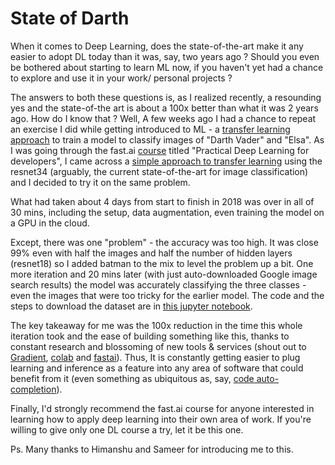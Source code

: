 # State of Darth

When it comes to Deep Learning, does the state-of-the-art make it any easier to adopt DL today than it was, say, two years ago ? Should you even be bothered about starting to learn ML now, if you haven't yet had a chance to explore and use it in your work/ personal projects ? 

The answers to both these questions is, as I realized recently, a resounding yes and the state-of-the art is about a 100x better than what it was 2 years ago. How do I know that ? Well, A few weeks ago I had a chance to repeat an exercise I did while getting introduced to ML - a [transfer learning approach](https://github.com/koushik-ms/educated-nerves/blob/master/custom-image-classifier-tensorflow.md) to train a model to classify images of "Darth Vader" and "Elsa". As I was going through the fast.ai [course](https://course.fast.ai/) titled "Practical Deep Learning for developers", I came across a [simple approach to transfer learning](https://github.com/fastai/course-v3/blob/master/nbs/dl1/lesson2-download.ipynb) using the resnet34 (arguably, the current state-of-the-art for image classification) and I decided to try it on the same problem.

What had taken about 4 days from start to finish in 2018 was over in all of 30 mins, including the setup, data augmentation, even training the model on a GPU in the cloud. 

Except, there was one "problem" -  the accuracy was too high. It was close 99% even with half the images and half the number of hidden layers (resnet18) so I added batman to the mix to level the problem up a bit. One more iteration and 20 mins later (with just auto-downloaded Google image search results) the model was accurately classifying the three classes - even the images that were too tricky for the earlier model. The code and the steps to download the dataset are in [this jupyter notebook](https://github.com/koushik-ms/educated-nerves/blob/master/Superheroes.ipynb).

The key takeaway for me was the 100x reduction in the time this whole iteration took and the ease of building something like this, thanks to constant research and blossoming of new tools & services (shout out to [Gradient](https://gradient.paperspace.com/), [colab](http://colab.research.google.com/) and [fastai](https://docs.fast.ai/)). Thus, It is constantly getting easier to plug learning and inference as a feature into any area of software that could benefit from it (even something as ubiquitous as, say, [code auto-completion](https://www.kite.com/)).

Finally, I'd strongly recommend the fast.ai course for anyone interested in learning how to apply deep learning into their own area of work. If you're willing to give only one DL course a try, let it be this one. 

Ps. Many thanks to Himanshu and Sameer for introducing me to this.